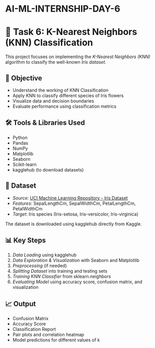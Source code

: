 # AI-ML-INTERNSHIP-DAY-6

# 🌸 Task 6: K-Nearest Neighbors (KNN) Classification

This project focuses on implementing the *K-Nearest Neighbors (KNN)* algorithm to classify the well-known *Iris dataset*.

## 🎯 Objective

- Understand the working of KNN Classification
- Apply KNN to classify different species of Iris flowers
- Visualize data and decision boundaries
- Evaluate performance using classification metrics

## 🛠 Tools & Libraries Used

- Python
- Pandas
- NumPy
- Matplotlib
- Seaborn
- Scikit-learn
- kagglehub (to download datasets)

## 📁 Dataset

- *Source*: [UCI Machine Learning Repository - Iris Dataset](https://www.kaggle.com/datasets/uciml/iris)
- *Features*: SepalLengthCm, SepalWidthCm, PetalLengthCm, PetalWidthCm
- *Target*: Iris species (Iris-setosa, Iris-versicolor, Iris-virginica)

The dataset is downloaded using kagglehub directly from Kaggle.

## 📊 Key Steps

1. *Data Loading* using kagglehub
2. *Data Exploration & Visualization* with Seaborn and Matplotlib
3. *Preprocessing* (if needed)
4. *Splitting Dataset* into training and testing sets
5. *Training KNN Classifier* from sklearn.neighbors
6. *Evaluating Model* using accuracy score, confusion matrix, and visualization

## 📈 Output

- Confusion Matrix
- Accuracy Score
- Classification Report
- Pair plots and correlation heatmap
- Model predictions for different values of k
